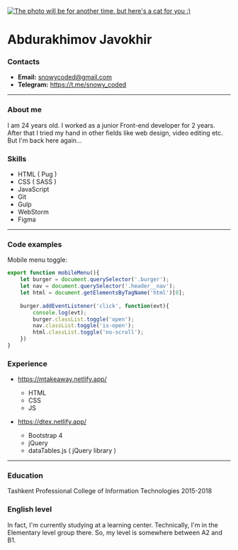 [![The photo will be for another time, but here's a cat for you :) ](https://i.postimg.cc/mkxRSMsN/photo-2024-06-28-08-21-03.jpg)](https://postimg.cc/r09vVDzK)


# Abdurakhimov Javokhir

### Contacts
- **Email:** snowycoded@gmail.com
- **Telegram:** https://t.me/snowy_coded

---

### About me
I am 24 years old. I worked as a junior Front-end developer for 2 years. After that I tried my hand in other fields like web design, video editing etc. But I'm back here again...

### Skills
- HTML ( Pug )
- CSS ( SASS )
- JavaScript
- Git
- Gulp
- WebStorm
- Figma

---

### Code examples

Mobile menu toggle:

```javascript
export function mobileMenu(){
	let burger = document.querySelector('.burger');
	let nav = document.querySelector('.header__nav');
	let html = document.getElementsByTagName('html')[0];
	
	burger.addEventListener('click', function(evt){
		console.log(evt);
		burger.classList.toggle('open');
		nav.classList.toggle('is-open');
		html.classList.toggle('no-scroll');
	})
}
```

### Experience
- https://mtakeaway.netlify.app/
    - HTML
    - CSS
    - JS

- https://dtex.netlify.app/
    - Bootstrap 4
    - jQuery
    - dataTables.js ( jQuery library )

---

### Education
Tashkent Professional College of Information Technologies 2015-2018

### English level
In fact, I'm currently studying at a learning center. Technically, I'm in the Elementary level group there. So, my level is somewhere between A2 and B1.

